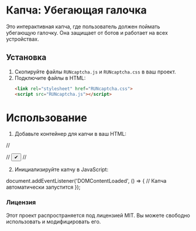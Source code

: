 # Капча: Убегающая галочка

Это интерактивная капча, где пользователь должен поймать убегающую галочку. Она защищает от ботов и работает на всех устройствах.

## Установка

1. Скопируйте файлы `RUNcaptcha.js` и `RUNcaptcha.css` в ваш проект.
2. Подключите файлы в HTML:
   ```html
   <link rel="stylesheet" href="RUNcaptcha.css">
   <script src="RUNcaptcha.js"></script>

# Использование
1. Добавьте контейнер для капчи в ваш HTML:

// <div id="captcha-container">
//    <button id="checkbox">✔</button>
//</div>

2. Инициализируйте капчу в JavaScript:

document.addEventListener('DOMContentLoaded', () => {
    // Капча автоматически запустится
});

### Лицензия
Этот проект распространяется под лицензией MIT. Вы можете свободно использовать и модифицировать его.
